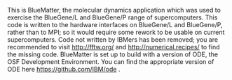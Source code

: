 This is BlueMatter, the molecular dynamics application which was used to
exercise the BlueGene/L and BlueGene/P range of supercomputers. 
This code is written to the hardware interfaces on BlueGene/L and BlueGene/P, 
rather than to MPI; so it would require some rework to be usable on current 
supercomputers. 
Code not written by IBMers has been removed; you are recommended to visit 
http://fftw.org/ and http://numerical.recipes/ to find the missing code. 
BlueMatter is set up to build with a version of ODE, the OSF Development
Environment. You can find the appropriate version of ODE here
https://github.com/IBM/ode .
